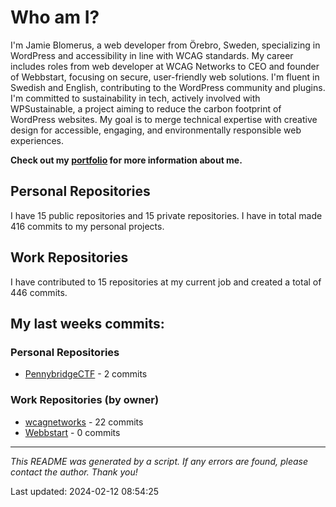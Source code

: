 # Who am I?
I'm Jamie Blomerus, a web developer from Örebro, Sweden, specializing in WordPress and accessibility in line with WCAG standards. My career includes roles from web developer at WCAG Networks to CEO and founder of Webbstart, focusing on secure, user-friendly web solutions. I'm fluent in Swedish and English, contributing to the WordPress community and plugins. I'm committed to sustainability in tech, actively involved with WPSustainable, a project aiming to reduce the carbon footprint of WordPress websites. My goal is to merge technical expertise with creative design for accessible, engaging, and environmentally responsible web experiences.

**Check out my [portfolio](jamie.blomerus.se) for more information about me.**

## Personal Repositories
I have 15 public repositories and 15 private repositories. I have in total made 416 commits to my personal projects.

## Work Repositories
I have contributed to 15 repositories at my current job and created a total of 446 commits.
## My last weeks commits:
### Personal Repositories
* [PennybridgeCTF](https://github.com/jamieblomerus/PennybridgeCTF) - 2 commits

### Work Repositories (by owner)
* [wcagnetworks](https://github.com/wcagnetworks) - 22 commits
* [Webbstart](https://github.com/Webbstart) - 0 commits

---

*This README was generated by a script. If any errors are found, please contact the author. Thank you!*

Last updated: 2024-02-12 08:54:25